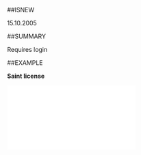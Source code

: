 
##ISNEW

15.10.2005


##SUMMARY

Requires login


##EXAMPLE

**Saint license**



![](..\..\Examples\vbs\SOSettings.SaintLicense.vbs.txt)


